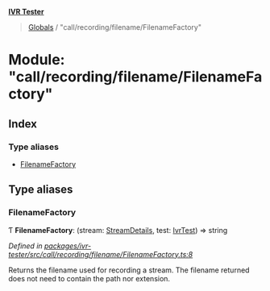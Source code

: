 **[IVR Tester](../README.md)**

> [Globals](../README.md) / "call/recording/filename/FilenameFactory"

# Module: "call/recording/filename/FilenameFactory"

## Index

### Type aliases

* [FilenameFactory](_call_recording_filename_filenamefactory_.md#filenamefactory)

## Type aliases

### FilenameFactory

Ƭ  **FilenameFactory**: (stream: [StreamDetails](../interfaces/_call_recording_mediastreamrecorder_.streamdetails.md), test: [IvrTest](../interfaces/_testing_test_ivrtest_.ivrtest.md)) => string

*Defined in [packages/ivr-tester/src/call/recording/filename/FilenameFactory.ts:8](https://github.com/SketchingDev/ivr-tester/blob/c5ffee0/packages/ivr-tester/src/call/recording/filename/FilenameFactory.ts#L8)*

Returns the filename used for recording a stream. The filename returned does not
need to contain the path nor extension.
